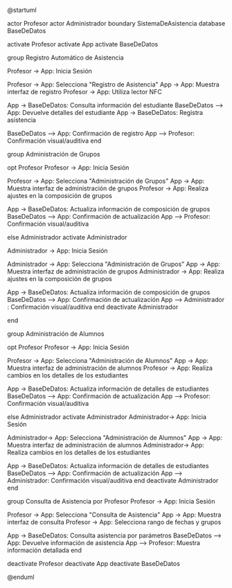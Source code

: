 @startuml

actor Profesor
actor Administrador 
boundary SistemaDeAsistencia
database BaseDeDatos 

activate Profesor
activate App
activate BaseDeDatos

group Registro Automático de Asistencia

Profesor -> App: Inicia Sesión

Profesor -> App: Selecciona "Registro de Asistencia"
App -> App: Muestra interfaz de registro
Profesor -> App: Utiliza lector NFC

App -> BaseDeDatos: Consulta información del estudiante
BaseDeDatos --> App: Devuelve detalles del estudiante
App -> BaseDeDatos: Registra asistencia

BaseDeDatos --> App: Confirmación de registro
App --> Profesor: Confirmación visual/auditiva
end

group Administración de Grupos

opt Profesor 
Profesor -> App: Inicia Sesión

Profesor -> App: Selecciona "Administración de Grupos"
App -> App: Muestra interfaz de administración de grupos
Profesor -> App: Realiza ajustes en la composición de grupos

App -> BaseDeDatos: Actualiza información de composición de grupos
BaseDeDatos --> App: Confirmación de actualización
App --> Profesor: Confirmación visual/auditiva

else Administrador 
activate Administrador 

Administrador -> App: Inicia Sesión

Administrador -> App: Selecciona "Administración de Grupos"
App -> App: Muestra interfaz de administración de grupos
Administrador -> App: Realiza ajustes en la composición de grupos

App -> BaseDeDatos: Actualiza información de composición de grupos
BaseDeDatos --> App: Confirmación de actualización
App --> Administrador : Confirmación visual/auditiva
end 
deactivate Administrador

end

group Administración de Alumnos

opt Profesor 
Profesor -> App: Inicia Sesión

Profesor -> App: Selecciona "Administración de Alumnos"
App -> App: Muestra interfaz de administración de alumnos
Profesor -> App: Realiza cambios en los detalles de los estudiantes

App -> BaseDeDatos: Actualiza información de detalles de estudiantes
BaseDeDatos --> App: Confirmación de actualización
App --> Profesor: Confirmación visual/auditiva

else Administrador 
activate Administrador
Administrador-> App: Inicia Sesión

Administrador-> App: Selecciona "Administración de Alumnos"
App -> App: Muestra interfaz de administración de alumnos
Administrador-> App: Realiza cambios en los detalles de los estudiantes

App -> BaseDeDatos: Actualiza información de detalles de estudiantes
BaseDeDatos --> App: Confirmación de actualización
App --> Administrador: Confirmación visual/auditiva
end
deactivate Administrador
end 

group Consulta de Asistencia por Profesor
Profesor -> App: Inicia Sesión

Profesor -> App: Selecciona "Consulta de Asistencia"
App -> App: Muestra interfaz de consulta
Profesor -> App: Selecciona rango de fechas y grupos

App -> BaseDeDatos: Consulta asistencia por parámetros
BaseDeDatos --> App: Devuelve información de asistencia
App --> Profesor: Muestra información detallada
end


deactivate Profesor
deactivate App
deactivate BaseDeDatos


@enduml
